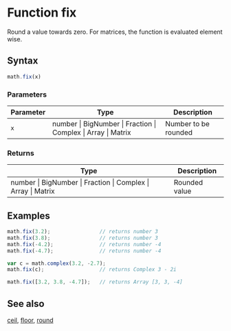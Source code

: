 <!-- Note: This file is automatically generated from source code comments. Changes made in this file will be overridden. -->

# Function fix

Round a value towards zero.
For matrices, the function is evaluated element wise.


## Syntax

```js
math.fix(x)
```

### Parameters

Parameter | Type | Description
--------- | ---- | -----------
`x` | number &#124; BigNumber &#124; Fraction &#124; Complex &#124; Array &#124; Matrix | Number to be rounded

### Returns

Type | Description
---- | -----------
number &#124; BigNumber &#124; Fraction &#124; Complex &#124; Array &#124; Matrix | Rounded value


## Examples

```js
math.fix(3.2);                // returns number 3
math.fix(3.8);                // returns number 3
math.fix(-4.2);               // returns number -4
math.fix(-4.7);               // returns number -4

var c = math.complex(3.2, -2.7);
math.fix(c);                  // returns Complex 3 - 2i

math.fix([3.2, 3.8, -4.7]);   // returns Array [3, 3, -4]
```


## See also

[ceil](ceil.md),
[floor](floor.md),
[round](round.md)
